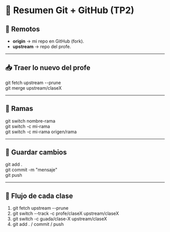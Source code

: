 # 📌 Resumen Git + GitHub (TP2)

## 🚩 Remotos
- **origin** → mi repo en GitHub (fork).  
- **upstream** → repo del profe.  

---

## 📥 Traer lo nuevo del profe
git fetch upstream --prune  
git merge upstream/claseX  

---

## 🌱 Ramas
git switch nombre-rama  
git switch -c mi-rama  
git switch -c mi-rama origen/rama  

---

## 💾 Guardar cambios
git add .  
git commit -m "mensaje"  
git push  

---

## 🔄 Flujo de cada clase
1. git fetch upstream --prune  
2. git switch --track -c profe/claseX upstream/claseX  
3. git switch -c guada/clase-X upstream/claseX  
4. git add . / commit / push  

